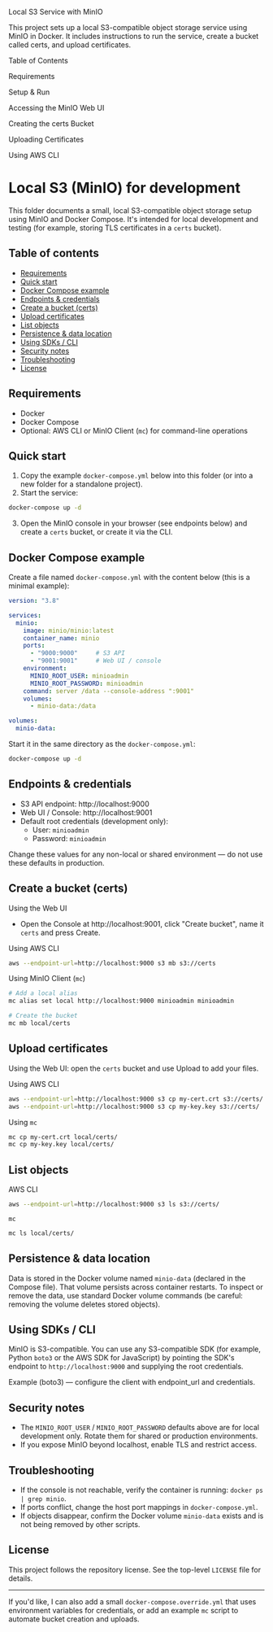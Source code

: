 Local S3 Service with MinIO

This project sets up a local S3-compatible object storage service using MinIO in Docker. It includes instructions to run the service, create a bucket called certs, and upload certificates.

Table of Contents

Requirements

Setup & Run

Accessing the MinIO Web UI

Creating the certs Bucket

Uploading Certificates

Using AWS CLI

# Local S3 (MinIO) for development

This folder documents a small, local S3-compatible object storage setup using MinIO and Docker Compose. It's intended for local development and testing (for example, storing TLS certificates in a `certs` bucket).

## Table of contents

- [Requirements](#requirements)
- [Quick start](#quick-start)
- [Docker Compose example](#docker-compose-example)
- [Endpoints & credentials](#endpoints--credentials)
- [Create a bucket (certs)](#create-a-bucket-certs)
- [Upload certificates](#upload-certificates)
- [List objects](#list-objects)
- [Persistence & data location](#persistence--data-location)
- [Using SDKs / CLI](#using-sdks--cli)
- [Security notes](#security-notes)
- [Troubleshooting](#troubleshooting)
- [License](#license)

## Requirements

- Docker
- Docker Compose
- Optional: AWS CLI or MinIO Client (`mc`) for command-line operations

## Quick start

1. Copy the example `docker-compose.yml` below into this folder (or into a new folder for a standalone project).
2. Start the service:

```bash
docker-compose up -d
```

3. Open the MinIO console in your browser (see endpoints below) and create a `certs` bucket, or create it via the CLI.

## Docker Compose example

Create a file named `docker-compose.yml` with the content below (this is a minimal example):

```yaml
version: "3.8"

services:
  minio:
    image: minio/minio:latest
    container_name: minio
    ports:
      - "9000:9000"     # S3 API
      - "9001:9001"     # Web UI / console
    environment:
      MINIO_ROOT_USER: minioadmin
      MINIO_ROOT_PASSWORD: minioadmin
    command: server /data --console-address ":9001"
    volumes:
      - minio-data:/data

volumes:
  minio-data:
```

Start it in the same directory as the `docker-compose.yml`:

```bash
docker-compose up -d
```

## Endpoints & credentials

- S3 API endpoint: http://localhost:9000
- Web UI / Console: http://localhost:9001
- Default root credentials (development only):
  - User: `minioadmin`
  - Password: `minioadmin`

Change these values for any non-local or shared environment — do not use these defaults in production.

## Create a bucket (certs)

Using the Web UI
- Open the Console at http://localhost:9001, click "Create bucket", name it `certs` and press Create.

Using AWS CLI

```bash
aws --endpoint-url=http://localhost:9000 s3 mb s3://certs
```

Using MinIO Client (`mc`)

```bash
# Add a local alias
mc alias set local http://localhost:9000 minioadmin minioadmin

# Create the bucket
mc mb local/certs
```

## Upload certificates

Using the Web UI: open the `certs` bucket and use Upload to add your files.

Using AWS CLI

```bash
aws --endpoint-url=http://localhost:9000 s3 cp my-cert.crt s3://certs/
aws --endpoint-url=http://localhost:9000 s3 cp my-key.key s3://certs/
```

Using `mc`

```bash
mc cp my-cert.crt local/certs/
mc cp my-key.key local/certs/
```

## List objects

AWS CLI

```bash
aws --endpoint-url=http://localhost:9000 s3 ls s3://certs/
```

`mc`

```bash
mc ls local/certs/
```

## Persistence & data location

Data is stored in the Docker volume named `minio-data` (declared in the Compose file). That volume persists across container restarts. To inspect or remove the data, use standard Docker volume commands (be careful: removing the volume deletes stored objects).

## Using SDKs / CLI

MinIO is S3-compatible. You can use any S3-compatible SDK (for example, Python `boto3` or the AWS SDK for JavaScript) by pointing the SDK's endpoint to `http://localhost:9000` and supplying the root credentials.

Example (boto3) — configure the client with endpoint_url and credentials.

## Security notes

- The `MINIO_ROOT_USER` / `MINIO_ROOT_PASSWORD` defaults above are for local development only. Rotate them for shared or production environments.
- If you expose MinIO beyond localhost, enable TLS and restrict access.

## Troubleshooting

- If the console is not reachable, verify the container is running: `docker ps | grep minio`.
- If ports conflict, change the host port mappings in `docker-compose.yml`.
- If objects disappear, confirm the Docker volume `minio-data` exists and is not being removed by other scripts.

## License

This project follows the repository license. See the top-level `LICENSE` file for details.

---

If you'd like, I can also add a small `docker-compose.override.yml` that uses environment variables for credentials, or add an example `mc` script to automate bucket creation and uploads. 
